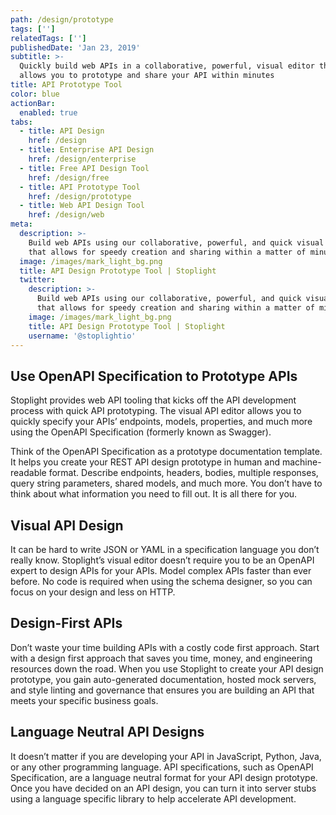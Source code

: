 ```yaml
---
path: /design/prototype
tags: ['']
relatedTags: ['']
publishedDate: 'Jan 23, 2019'
subtitle: >-
  Quickly build web APIs in a collaborative, powerful, visual editor that
  allows you to prototype and share your API within minutes
title: API Prototype Tool
color: blue
actionBar:
  enabled: true
tabs:
  - title: API Design
    href: /design
  - title: Enterprise API Design
    href: /design/enterprise
  - title: Free API Design Tool
    href: /design/free
  - title: API Prototype Tool
    href: /design/prototype
  - title: Web API Design Tool
    href: /design/web
meta:
  description: >-
    Build web APIs using our collaborative, powerful, and quick visual editor
    that allows for speedy creation and sharing within a matter of minutes
  image: /images/mark_light_bg.png
  title: API Design Prototype Tool | Stoplight
  twitter:
    description: >-
      Build web APIs using our collaborative, powerful, and quick visual editor
      that allows for speedy creation and sharing within a matter of minutes
    image: /images/mark_light_bg.png
    title: API Design Prototype Tool | Stoplight
    username: '@stoplightio'
---
```


## Use OpenAPI Specification to Prototype APIs

Stoplight provides web API tooling that kicks off the API development process with quick API prototyping. The visual API editor allows you to quickly specify your APIs’ endpoints, models, properties, and much more using the OpenAPI Specification (formerly known as Swagger).

Think of the OpenAPI Specification as a prototype documentation template. It helps you create your REST API design prototype in human and machine-readable format. Describe endpoints, headers, bodies, multiple responses, query string parameters, shared models, and much more. You don’t have to think about what information you need to fill out. It is all there for you.

## Visual API Design

It can be hard to write JSON or YAML in a specification language you don’t really know. Stoplight’s visual editor doesn’t require you to be an OpenAPI expert to design APIs for your APIs. Model complex APIs faster than ever before. No code is required when using the schema designer, so you can focus on your design and less on HTTP.

## Design-First APIs

Don’t waste your time building APIs with a costly code first approach. Start with a design first approach that saves you time, money, and engineering resources down the road. When you use Stoplight to create your API design prototype, you gain auto-generated documentation, hosted mock servers, and style linting and governance that ensures you are building an API that meets your specific business goals.

## Language Neutral API Designs

It doesn’t matter if you are developing your API in JavaScript, Python, Java, or any other programming language. API specifications, such as OpenAPI Specification, are a language neutral format for your API design prototype. Once you have decided on an API design, you can turn it into server stubs using a language specific library to help accelerate API development.
